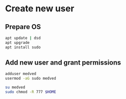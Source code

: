# Create new user

## Prepare OS
```sh
apt update | dsd
apt upgrade
apt install sudo
```
## Add new user and grant permissions
```sh
adduser medved
usermod -aG sudo medved

su medved
sudo chmod -R 777 $HOME
```
